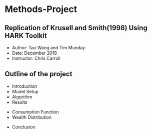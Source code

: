 # Methods-Project
## Replication of Krusell and Smith(1998) Using HARK Toolkit 
- Author: Tao Wang and Tim Munday 
- Date: December 2018
- Instructor: Chris Carroll

## Outline of the project
 - Introduction
 - Model Setup
 - Algorithm 
 - Results
  * Consumption Function
  * Wealth Distribution 
 - Conclusion 
  
 
  
